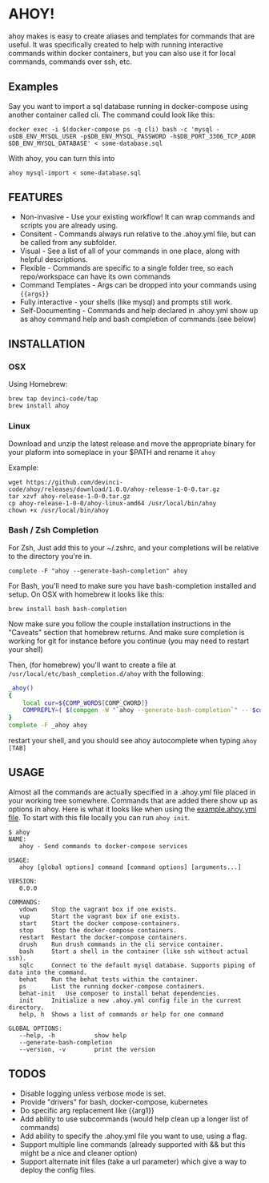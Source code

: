 # AHOY!
ahoy makes is easy to create aliases and templates for commands that are useful. It was specifically created to help with running interactive commands within docker containers, but you can also use it for local commands, commands over ssh, etc.

## Examples

Say you want to import a sql database running in docker-compose using another container called cli. The command could look like this:

`docker exec -i $(docker-compose ps -q cli) bash -c 'mysql -u$DB_ENV_MYSQL_USER -p$DB_ENV_MYSQL_PASSWORD -h$DB_PORT_3306_TCP_ADDR $DB_ENV_MYSQL_DATABASE' < some-database.sql`

With ahoy, you can turn this into

`ahoy mysql-import < some-database.sql`

## FEATURES
- Non-invasive - Use your existing workflow! It can wrap commands and scripts you are already using.
- Consitent - Commands always run relative to the .ahoy.yml file, but can be called from any subfolder.
- Visual - See a list of all of your commands in one place, along with helpful descriptions.
- Flexible - Commands are specific to a single folder tree, so each repo/workspace can have its own commands
- Command Templates - Args can be dropped into your commands using `{{args}}`
- Fully interactive  - your shells (like mysql) and prompts still work.
- Self-Documenting - Commands and help declared in .ahoy.yml show up as ahoy command help and bash completion of commands (see below)

## INSTALLATION

### OSX
Using Homebrew:
```
brew tap devinci-code/tap
brew install ahoy
```

### Linux
Download and unzip the latest release and move the appropriate binary for your plaform into someplace in your $PATH and rename it `ahoy`

Example:
```
wget https://github.com/devinci-code/ahoy/releases/download/1.0.0/ahoy-release-1-0-0.tar.gz
tar xzvf ahoy-release-1-0-0.tar.gz
cp ahoy-release-1-0-0/ahoy-linux-amd64 /usr/local/bin/ahoy
chown +x /usr/local/bin/ahoy
```

### Bash / Zsh Completion
For Zsh, Just add this to your ~/.zshrc, and your completions will be relative to the directory you're in.

`complete -F "ahoy --generate-bash-completion" ahoy`

For Bash, you'll need to make sure you have bash-completion installed and setup. On OSX with homebrew it looks like this:

`brew install bash bash-completion`

Now make sure you follow the couple installation instructions in the "Caveats" section that homebrew returns. And make sure completion is working for git for instance before you continue (you may need to restart your shell)

Then, (for homebrew) you'll want to create a file at `/usr/local/etc/bash_completion.d/ahoy` with the following:

```Bash
_ahoy()
{
    local cur=${COMP_WORDS[COMP_CWORD]}
    COMPREPLY=( $(compgen -W "`ahoy --generate-bash-completion`" -- $cur) )
}
complete -F _ahoy ahoy
```

restart your shell, and you should see ahoy autocomplete when typing `ahoy [TAB]`

## USAGE
Almost all the commands are actually specified in a .ahoy.yml file placed in your working tree somewhere. Commands that are added there show up as options in ahoy. Here is what it looks like when using the [example.ahoy.yml file](https://github.com/devinci-code/ahoy/blob/master/examples/examples.ahoy.yml). To start with this file locally you can run `ahoy init`.

```
$ ahoy
NAME:
   ahoy - Send commands to docker-compose services

USAGE:
   ahoy [global options] command [command options] [arguments...]

VERSION:
   0.0.0

COMMANDS:
   vdown	Stop the vagrant box if one exists.
   vup		Start the vagrant box if one exists.
   start	Start the docker compose-containers.
   stop		Stop the docker-compose containers.
   restart	Restart the docker-compose containers.
   drush	Run drush commands in the cli service container.
   bash		Start a shell in the container (like ssh without actual ssh).
   sqlc		Connect to the default mysql database. Supports piping of data into the command.
   behat	Run the behat tests within the container.
   ps		List the running docker-compose containers.
   behat-init	Use composer to install behat dependencies.
   init		Initialize a new .ahoy.yml config file in the current directory.
   help, h	Shows a list of commands or help for one command

GLOBAL OPTIONS:
   --help, -h			show help
   --generate-bash-completion
   --version, -v		print the version
```

## TODOS

- Disable logging unless verbose mode is set.
- Provide "drivers" for bash, docker-compose, kubernetes
- Do specific arg replacement like {{arg1}}
- Add ability to use subcommands (would help clean up a longer list of commands)
- Add ability to specify the .ahoy.yml file you want to use, using a flag.
- Support multiple line commands (already supported with && but this might be a nice and cleaner option)
- Support alternate init files (take a url parameter) which give a way to deploy the config files.
